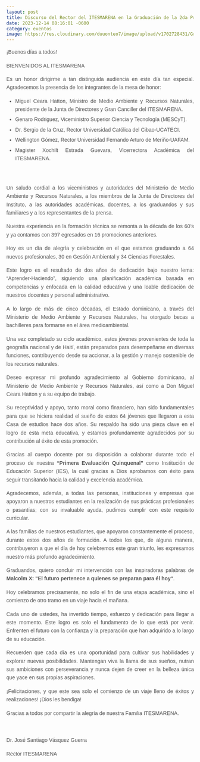 ```yaml
---
layout: post
title: Discurso del Rector del ITESMARENA en la Graduación de la 2da Promoción de Técnicos Superiores en Medio Ambiente y Recursos Naturales
date: 2023-12-14 08:16:01 -0600
category: eventos
image: https://res.cloudinary.com/duuonteo7/image/upload/v1702728431/Graduacion%20ITESMARENA%202023/IMG-20231215-WA0015.jpg
---
```

<html lang="es">
  <head>
  <meta charset="UTF-8">
  <meta name="viewport" content="width=device-width, initial-scale=1">
  <title>Discurso del Rector del ITESMARENA en la Graduación de la 2da Promoción de Técnicos Superiores en Medio Ambiente y Recursos Naturales</title>
  <style>
    body {
      font-family: 'Arial', sans-serif;
      line-height: 1.6;
      margin: 20px;
    }
    h1 {
      color: #333;
    }
    p, ul {
      text-align: justify;
      color: #555;
    }
    ul {
      margin-bottom: 20px;
    }
    li {
      margin-bottom: 5px;
    }
    blockquote {
      font-style: italic;
      color: #777;
      border-left: 2px solid #ccc;
      padding-left: 10px;
    }
  </style>
</head>
<p style="text-align: justify;">&iexcl;Buenos d&iacute;as a todos!</p>
<p style="text-align: justify;">BIENVENIDOS AL ITESMARENA</p>
<p style="text-align: justify;">Es un honor dirigirme a tan distinguida audiencia en este d&iacute;a tan especial. Agradecemos la presencia de los integrantes de la mesa de honor:</p>
<ul style="text-align: justify;">
<li>Miguel Ceara Hatton, Ministro de Medio Ambiente y Recursos Naturales, presidente de la Junta de Directores y Gran Canciller del ITESMARENA.</li>
<li>Genaro Rodriguez, Viceministro Superior Ciencia y Tecnolog&iacute;a (MESCyT).</li>
<li>Dr. Sergio de la Cruz, Rector Universidad Cat&oacute;lica del Cibao-UCATECI.</li>
<li>Wellington G&oacute;mez, Rector Universidad Fernando Arturo de Meri&ntilde;o-UAFAM.</li>
<li>Magister Xochilt Estrada Guevara, Vicerrectora Acad&eacute;mica del ITESMARENA.</li>
</ul>
<p style="text-align: justify;">&nbsp;</p>
<p style="text-align: justify;">Un saludo cordial a los viceministros y autoridades del Ministerio de Medio Ambiente y Recursos Naturales, a los miembros de la Junta de Directores del Instituto, a las autoridades acad&eacute;micas, docentes, a los graduandos y sus familiares y a los representantes de la prensa.</p>
<p style="text-align: justify;">Nuestra experiencia en la formaci&oacute;n t&eacute;cnica se remonta a la d&eacute;cada de los 60&rsquo;s y ya contamos con 397 egresados en 16 promociones anteriores.</p>
<p style="text-align: justify;">Hoy es un d&iacute;a de alegr&iacute;a y celebraci&oacute;n en el que estamos graduando a 64 nuevos profesionales, 30 en Gesti&oacute;n Ambiental y 34 Ciencias Forestales.</p>
<p style="text-align: justify;">Este logro es el resultado de dos a&ntilde;os de dedicaci&oacute;n bajo nuestro lema: &ldquo;Aprender-Haciendo&rdquo;, siguiendo una planificaci&oacute;n acad&eacute;mica basada en competencias y enfocada en la calidad educativa y una loable dedicaci&oacute;n de nuestros docentes y personal administrativo.</p>
<p style="text-align: justify;">A lo largo de m&aacute;s de cinco d&eacute;cadas, el Estado dominicano, a trav&eacute;s del Ministerio de Medio Ambiente y Recursos Naturales, ha otorgado becas a bachilleres para formarse en el &aacute;rea medioambiental.&nbsp;</p>
<p style="text-align: justify;">Una vez completado su ciclo acad&eacute;mico, estos j&oacute;venes provenientes de toda la geograf&iacute;a nacional y de Hait&iacute;, est&aacute;n preparados para desempe&ntilde;arse en diversas funciones, contribuyendo desde su accionar, a la gesti&oacute;n y manejo sostenible de los recursos naturales.</p>
<p style="text-align: justify;">Deseo expresar mi profundo agradecimiento al Gobierno dominicano, al Ministerio de Medio Ambiente y Recursos Naturales, as&iacute; como a Don Miguel Ceara Hatton y a su equipo de trabajo.&nbsp;</p>
<p style="text-align: justify;">Su receptividad y apoyo, tanto moral como financiero, han sido fundamentales para que se hiciera realidad el sue&ntilde;o de estos 64 j&oacute;venes que llegaron a esta Casa de estudios hace dos a&ntilde;os. Su respaldo ha sido una pieza clave en el logro de esta meta educativa, y estamos profundamente agradecidos por su contribuci&oacute;n al &eacute;xito de esta promoci&oacute;n.</p>
<p style="text-align: justify;">Gracias al cuerpo docente por su disposici&oacute;n a colaborar durante todo el proceso de nuestra <strong>&ldquo;Primera Evaluaci&oacute;n Quinquenal&rdquo; </strong>como Instituci&oacute;n de Educaci&oacute;n Superior (IES), la cual gracias a Dios aprobamos con &eacute;xito para seguir transitando hacia la calidad y excelencia acad&eacute;mica.</p>
<p style="text-align: justify;">Agradecemos, adem&aacute;s, a todas las personas, instituciones y empresas que apoyaron a nuestros estudiantes en la realizaci&oacute;n de sus pr&aacute;cticas profesionales o pasant&iacute;as; con su invaluable ayuda, pudimos cumplir con este requisito curricular.</p>
<p style="text-align: justify;">A las familias de nuestros estudiantes, que apoyaron constantemente el proceso, durante estos dos a&ntilde;os de formaci&oacute;n. A todos los que, de alguna manera, contribuyeron a que el d&iacute;a de hoy celebremos este gran triunfo, les expresamos nuestro m&aacute;s profundo agradecimiento.</p>
<p style="text-align: justify;">Graduandos, quiero concluir mi intervenci&oacute;n con las inspiradoras palabras de <strong>Malcolm X: "El futuro pertenece a quienes se preparan para &eacute;l hoy"</strong>.&nbsp;</p>
<p style="text-align: justify;">Hoy celebramos precisamente, no solo el fin de una etapa acad&eacute;mica, sino el comienzo de otro tramo en un viaje hacia el ma&ntilde;ana.&nbsp;</p>
<p style="text-align: justify;">Cada uno de ustedes, ha invertido tiempo, esfuerzo y dedicaci&oacute;n para llegar a este momento. Este logro es solo el fundamento de lo que est&aacute; por venir. Enfrenten el futuro con la confianza y la preparaci&oacute;n que han adquirido a lo largo de su educaci&oacute;n.&nbsp;</p>
<p style="text-align: justify;">Recuerden que cada d&iacute;a es una oportunidad para cultivar sus habilidades y explorar nuevas posibilidades. Mantengan viva la llama de sus sue&ntilde;os, nutran sus ambiciones con perseverancia y nunca dejen de creer en la belleza &uacute;nica que yace en sus propias aspiraciones.&nbsp;</p>
<p style="text-align: justify;">&iexcl;Felicitaciones, y que este sea solo el comienzo de un viaje lleno de &eacute;xitos y realizaciones! &iexcl;Dios les bendiga!</p>
<p style="text-align: justify;">Gracias a todos por compartir la alegr&iacute;a de nuestra Familia ITESMARENA.</p>
<p style="text-align: justify;">&nbsp;</p>
<p style="text-align: justify;">Dr. Jos&eacute; Santiago V&aacute;squez Guerra</p>
<p style="text-align: justify;">Rector ITESMARENA</p>
</html>
